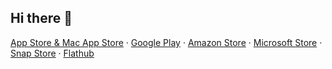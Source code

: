 ## Hi there 👋

<!--

**Here are some ideas to get you started:**

🙋‍♀️ A short introduction - what is your organization all about?
🌈 Contribution guidelines - how can the community get involved?
👩‍💻 Useful resources - where can the community find your docs? Is there anything else the community should know?
🍿 Fun facts - what does your team eat for breakfast?
🧙 Remember, you can do mighty things with the power of [Markdown](https://docs.github.com/github/writing-on-github/getting-started-with-writing-and-formatting-on-github/basic-writing-and-formatting-syntax)
-->

[App Store & Mac App Store](https://apps.apple.com/developer/id1474622324) · 
[Google Play](https://play.google.com/store/apps/dev?id=6147500812487654859) · 
[Amazon Store](https://www.amazon.com/s?i=mobile-apps&rh=p_4%3A青岛因斯科网络科技有限公司&search-type=ss) · 
[Microsoft Store](https://apps.microsoft.com/search/publisher?name=Insco+LLC) · 
[Snap Store](https://snapcraft.io/publisher/insco) · 
[Flathub](https://flathub.org/apps/collection/developer/Insco%20LLC/1)

